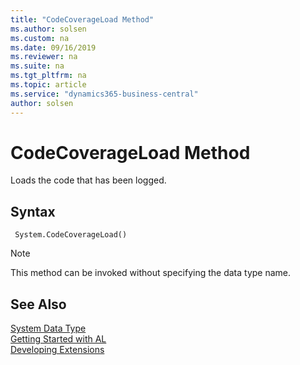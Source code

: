 ```yaml
---
title: "CodeCoverageLoad Method"
ms.author: solsen
ms.custom: na
ms.date: 09/16/2019
ms.reviewer: na
ms.suite: na
ms.tgt_pltfrm: na
ms.topic: article
ms.service: "dynamics365-business-central"
author: solsen
---
```

[//]: # (START>DO_NOT_EDIT)
[//]: # (IMPORTANT:Do not edit any of the content between here and the END>DO_NOT_EDIT.)
[//]: # (Any modifications should be made in the .xml files in the ModernDev repo.)
# CodeCoverageLoad Method
Loads the code that has been logged.


## Syntax
```
 System.CodeCoverageLoad()
```
> [!NOTE]  
> This method can be invoked without specifying the data type name.  



[//]: # (IMPORTANT: END>DO_NOT_EDIT)
## See Also
[System Data Type](system-data-type.md)  
[Getting Started with AL](../../devenv-get-started.md)  
[Developing Extensions](../../devenv-dev-overview.md)